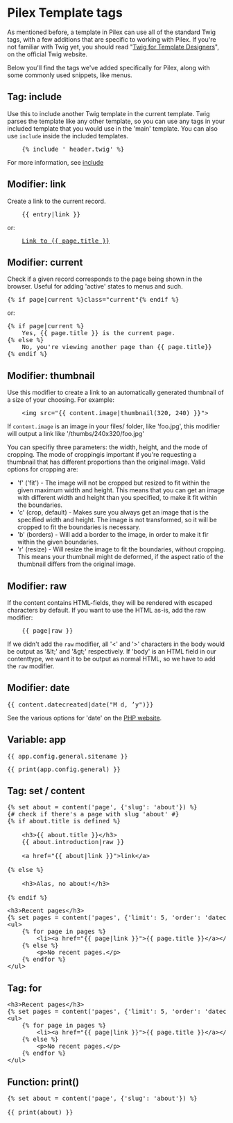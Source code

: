 Pilex Template tags
===================

As mentioned before, a template in Pilex can use all of the standard Twig tags, with a few additions that are specific to working with Pilex. If you're not familiar with Twig yet, you should read "[Twig for Template Designers](http://twig.sensiolabs.org/doc/templates.html)", on the official Twig website. 

Below you'll find the tags we've added specifically for Pilex, along with some commonly used snippets, like menus. 

Tag: include
------------

Use this to include another Twig template in the current template. Twig parses the template like any other template, so you can use any tags in your included template that you would use in the 'main' template. You can also use `include` inside the included templates. 

<pre class="brush: html">
	{% include '_header.twig' %}
</pre>

For more information, see [include](http://twig.sensiolabs.org/doc/tags/include.html)

Modifier: link
--------------

Create a link to the current record.

<pre class="brush: html">
	{{ entry|link }}
</pre>

or: 

<pre class="brush: html">
	<a href="{{ page|link }}">Link to {{ page.title }}</a>
</pre>


Modifier: current
-----------------

Check if a given record corresponds to the page being shown in the browser. Useful for adding 'active' states to menus and such. 

<pre class="brush: html">
{% if page|current %}class="current"{% endif %}
</pre>

or: 

<pre class="brush: html">
{% if page|current %}
	Yes, {{ page.title }} is the current page. 
{% else %}
	No, you're viewing another page than {{ page.title}}
{% endif %}
</pre>


Modifier: thumbnail
-------------------

Use this modifier to create a link to an automatically generated thumbnail of a size of your choosing. For example:

<pre class="brush: html">
	&lt;img src="{{ content.image|thumbnail(320, 240) }}">
</pre>

If `content.image` is an image in your files/ folder, like 'foo.jpg', this modifier will output a link like '/thumbs/240x320/foo.jpg'

You can specifiy three parameters: the width, height, and the mode of cropping. The mode of croppingis important if you're requesting a thumbnail that has different proportions than the original image. Valid options for cropping are:

  -  'f' ('fit') - The image will not be cropped but resized to fit within the given maximum width and height. This means that you can get an image with different width and height than you specified, to make it fit within the boundaries. 
  - 'c' (crop, default) - Makes sure you always get an image that is the specified width and height. The image is not transformed, so it will be cropped to fit the boundaries is necessary. 
  - 'b' (borders) - Will add a border to the image, in order to make it fir within the given boundaries. 
  - 'r' (resize) - Will resize the image to fit the boundaries, without cropping. This means your thumbnail might de deformed, if the aspect ratio of the thumbnail differs from the original image. 


Modifier: raw
-------------

If the content contains HTML-fields, they will be rendered with escaped characters by default. If you want to use the HTML as-is, add the raw modifier:

<pre class="brush: html">
	{{ page|raw }}
</pre>

If we didn't add the `raw` modifier, all '<' and '>' characters in the body would be output as '&amp;lt;' and '&amp;gt;' respectively. If 'body' is an HTML field in our contenttype, we want it to be output as normal HTML, so we have to add the `raw` modifier.


Modifier: date
--------------

<pre class="brush: html">
{{ content.datecreated|date("M d, ’y")}}
</pre>

See the various options for 'date' on the [PHP website](http://nl3.php.net/manual/en/function.date.php).


Variable: app
-------------

<pre class="brush: html">
{{ app.config.general.sitename }}
</pre>


<pre class="brush: html">
{{ print(app.config.general) }}
</pre>



Tag: set / content
------------------

<pre class="brush: html">
{% set about = content('page', {'slug': 'about'}) %}
{# check if there's a page with slug 'about' #}
{% if about.title is defined %}

    &lt;h3>{{ about.title }}&lt;/h3>
    {{ about.introduction|raw }}

    &lt;a href="{{ about|link }}">link&lt;/a>

{% else %}

    &lt;h3>Alas, no about!&lt;/h3>
    
{% endif %}
</pre>

<pre class="brush: html">
&lt;h3>Recent pages&lt;/h3>
{% set pages = content('pages', {'limit': 5, 'order': 'datecreated desc'}) %}
&lt;ul>
	{% for page in pages %}
		&lt;li>&lt;a href="{{ page|link }}">{{ page.title }}&lt;/a>&lt;/li>
	{% else %}
		&lt;p>No recent pages.&lt;/p>
	{% endfor %}
&lt;/ul>
</pre>




Tag: for
--------

<pre class="brush: html">
&lt;h3>Recent pages&lt;/h3>
{% set pages = content('pages', {'limit': 5, 'order': 'datecreated desc'}) %}
&lt;ul>
	{% for page in pages %}
		&lt;li>&lt;a href="{{ page|link }}">{{ page.title }}&lt;/a>&lt;/li>
	{% else %}
		&lt;p>No recent pages.&lt;/p>
	{% endfor %}
&lt;/ul>
</pre>

Function: print()
-----------------

<pre class="brush: html">
{% set about = content('page', {'slug': 'about'}) %}

{{ print(about) }}
</pre>



<pre class="brush: html">

</pre>




